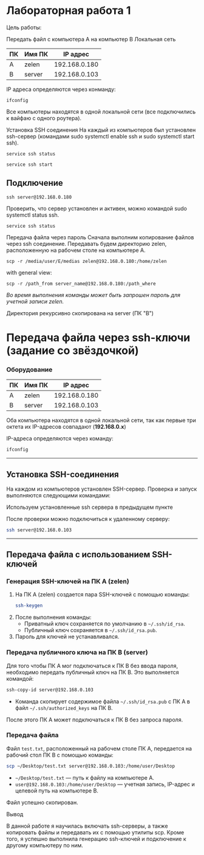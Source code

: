 # Лабораторная работа 1
 
 
 Цель работы:
 
Передать файл с компьютера A на компьютер B
Локальная сеть


| ПК | Имя ПК                | IP адрес        |
|----|-----------------------|-----------------|
| A  | zelen    | 192.168.0.180      |
| B  | server     | 192.168.0.103     |

IP адреса определяются через конманду:

```
ifconfig
```


Все компьютеры находятся в одной локальной сети (все подключились к вайфаю с одного роутера).

Установка SSH соединения
На каждый из компьютеров был установлен ssh-сервер (командами sudo systemctl enable ssh и sudo systemctl start ssh). 

```
service ssh status
```


```
service ssh start
```
## Подключение 

```
ssh server@192.168.0.180
```

Проверить, что сервер установлен и активен, можно командой sudo systemctl status ssh. 

```
service ssh status
```

 Передача файла через пароль
Сначала выполним копирование файлов через ssh соединение. Передавать будем директорию zelen, расположенную на рабочем столе на компьютере А.

```
scp -r /media/user/E/medias zelen@192.168.0.180:/home/zelen
```
with general view:
```
scp -r /path_from server_name@192.168.0.180:/path_where
```

*Во время выполнения команды может быть запрошен пароль для учетной записи zelen.*

Директория рекурсивно скопирована на server (ПК "B")

# Передача файла через ssh-ключи (задание со звёздочкой)

### Оборудование

| ПК  | Имя ПК    | IP адрес        |
|-----|-----------|-----------------|
| A   | zelen     | 192.168.0.180   |
| B   | server    | 192.168.0.103   |

Оба компьютера находятся в одной локальной сети, так как первые три октета их IP-адресов совпадают (**192.168.0.x**)

IP-адреса определяются через команду:
```bash
ifconfig
```

---

## Установка SSH-соединения

На каждом из компьютеров установлен SSH-сервер. Проверка и запуск выполняются следующими командами:

Используем установленные ssh сервера в предыдущем пункте

После проверки можно подключиться к удаленному серверу:
```bash
ssh server@192.168.0.103
```

---

## Передача файла с использованием SSH-ключей

### Генерация SSH-ключей на ПК A (zelen)
1. На ПК A (zelen) создается пара SSH-ключей с помощью команды:
   ```bash
   ssh-keygen
   ```
2. После выполнения команды:
   - Приватный ключ сохраняется по умолчанию в `~/.ssh/id_rsa`.
   - Публичный ключ сохраняется в `~/.ssh/id_rsa.pub`.
3. Пароль для ключей не устанавливался.

### Передача публичного ключа на ПК B (server)
Для того чтобы ПК A мог подключаться к ПК B без ввода пароля, необходимо передать публичный ключ на ПК B. Это выполняется командой:
```bash
ssh-copy-id server@192.168.0.103
```

- Команда скопирует содержимое файла `~/.ssh/id_rsa.pub` с ПК A в файл `~/.ssh/authorized_keys` на ПК B.

После этого ПК A может подключаться к ПК B без запроса пароля.

### Передача файла

Файл `test.txt`, расположенный на рабочем столе ПК A, передается на рабочий стол ПК B с помощью команды:
```bash
scp ~/Desktop/test.txt server@192.168.0.103:/home/user/Desktop
```

- `~/Desktop/test.txt` — путь к файлу на компьютере A.
- `user@192.168.0.103:/home/user/Desktop` — учетная запись, IP-адрес и целевой путь на компьютере B.

Файл успешно скопирован.

Вывод

В данной работе я научилась включать ssh-серверы, а также копировать файлы и передавать их с помощью утилиты scp. Кроме того, я успешно выполнила генерацию ssh-ключей и подключение к другому компьютеру по ним.




